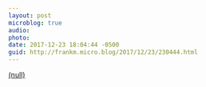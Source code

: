 ```yaml
---
layout: post
microblog: true
audio: 
photo: 
date: 2017-12-23 18:04:44 -0500
guid: http://frankm.micro.blog/2017/12/23/230444.html
---
```

 [(null)](file:///private/var/mobile/Containers/Data/Application/EA365662-B7C5-46EF-B701-0BAD4198D74D/tmp/com.google.photos.PHSTemporaryFileManager/405C2691-7F08-4368-A85C-B80BC13EF04D/DD8FE2F0-9C61-4469-8205-6D6D4B653676/IMG_20171214_092907-EFFECTS.jpg)
